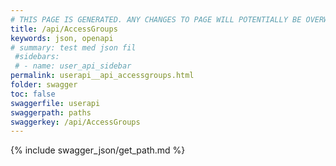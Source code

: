 ```yaml
---
# THIS PAGE IS GENERATED. ANY CHANGES TO PAGE WILL POTENTIALLY BE OVERWRITTEN.
title: /api/AccessGroups
keywords: json, openapi
# summary: test med json fil
 #sidebars: 
 # - name: user_api_sidebar
permalink: userapi__api_accessgroups.html
folder: swagger
toc: false
swaggerfile: userapi
swaggerpath: paths
swaggerkey: /api/AccessGroups
---
```

{% include swagger_json/get_path.md %}
